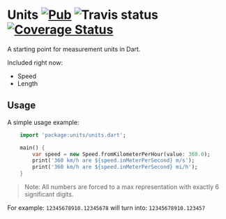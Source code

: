 # Units [![Pub][pub_version]](../../) ![Travis status][travis_status] [![Coverage Status][coverage_status]][coverage_page]

A starting point for measurement units in Dart.

Included right now:

- Speed
- Length

## Usage

A simple usage example:

```dart
    import 'package:units/units.dart';

    main() {
        var speed = new Speed.fromKilometerPerHour(value: 360.0);
        print('360 km/h are ${speed.inMeterPerSecond} m/s');
        print('360 km/h are ${speed.inMeterPerSecond} mi/h');
    }
```

>Note: All numbers are forced to a max representation with exactly 6 significant digits.

For example: `12345678910.12345678` will turn into: `12345678910.123457`

[travis_status]: https://travis-ci.org/yeradis/units.dart.svg?branch=master
[coverage_page]: https://coveralls.io/github/yeradis/units.dart?branch=master
[coverage_status]: https://coveralls.io/repos/github/yeradis/units.dart/badge.svg?branch=master
[pub_version]: https://img.shields.io/pub/v/units.svg